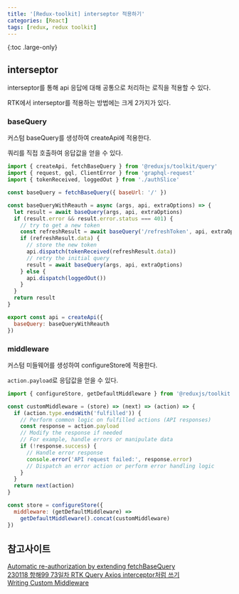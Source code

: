 ```yaml
---
title: '[Redux-toolkit] interseptor 적용하기'
categories: [React]
tags: [redux, redux toolkit]
---
```


{:toc .large-only}

## interseptor

interseptor를 통해 api 응답에 대해 공통으로 처리하는 로직을 적용할 수 있다.

RTK에서 interseptor를 적용하는 방법에는 크게 2가지가 있다.

### baseQuery

커스텀 baseQuery를 생성하여 createApi에 적용한다.

쿼리를 직접 호출하여 응답값을 얻을 수 있다.

```js
import { createApi, fetchBaseQuery } from '@reduxjs/toolkit/query'
import { request, gql, ClientError } from 'graphql-request'
import { tokenReceived, loggedOut } from './authSlice'

const baseQuery = fetchBaseQuery({ baseUrl: '/' })

const baseQueryWithReauth = async (args, api, extraOptions) => {
  let result = await baseQuery(args, api, extraOptions)
  if (result.error && result.error.status === 401) {
    // try to get a new token
    const refreshResult = await baseQuery('/refreshToken', api, extraOptions)
    if (refreshResult.data) {
      // store the new token
      api.dispatch(tokenReceived(refreshResult.data))
      // retry the initial query
      result = await baseQuery(args, api, extraOptions)
    } else {
      api.dispatch(loggedOut())
    }
  }
  return result
}

export const api = createApi({
  baseQuery: baseQueryWithReauth
})
```

### middleware

커스텀 미들웨어를 생성하여 configureStore에 적용한다.

`action.payload`로 응답값을 얻을 수 있다.

```js
import { configureStore, getDefaultMiddleware } from '@reduxjs/toolkit'

const customMiddleware = (store) => (next) => (action) => {
  if (action.type.endsWith('fulfilled')) {
    // Perform common logic on fulfilled actions (API responses)
    const response = action.payload
    // Modify the response if needed
    // For example, handle errors or manipulate data
    if (!response.success) {
      // Handle error response
      console.error('API request failed:', response.error)
      // Dispatch an error action or perform error handling logic
    }
  }
  return next(action)
}

const store = configureStore({
  middleware: (getDefaultMiddleware) =>
    getDefaultMiddleware().concat(customMiddleware)
})
```

## 참고사이트

[Automatic re-authorization by extending fetchBaseQuery](https://redux-toolkit.js.org/rtk-query/usage/customizing-queries#automatic-re-authorization-by-extending-fetchbasequery)</br>
[230118 항해99 73일차 RTK Query Axios interceptor처럼 쓰기](https://velog.io/@heayounchoi/230118-%ED%95%AD%ED%95%B499-73%EC%9D%BC%EC%B0%A8-RTK-Query-Axios-interceptor%EC%B2%98%EB%9F%BC-%EC%93%B0%EA%B8%B0)</br>
[Writing Custom Middleware](https://redux.js.org/usage/writing-custom-middleware)
